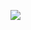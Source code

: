 [![](https://media.discordapp.net/attachments/892283855623565382/1148104835737075772/image.png)](rentry.co/novelatrio)

